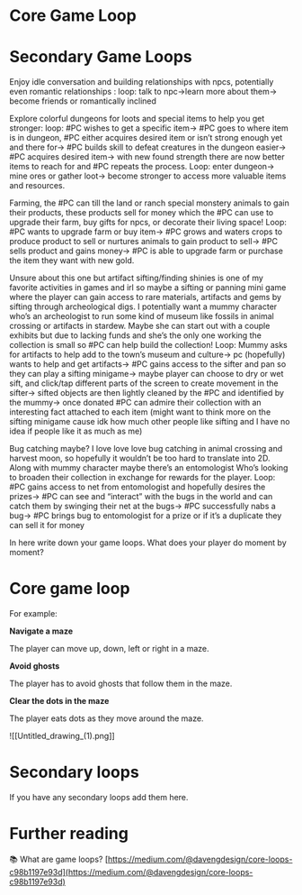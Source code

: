 # Core Game Loop

# Secondary Game Loops
Enjoy idle conversation and building relationships with npcs, potentially even romantic relationships : loop: talk to npc->learn more about them-> become friends or romantically inclined 

Explore colorful dungeons for loots and special items to help you get stronger: loop: #PC  wishes to get a specific item-> #PC goes to where item is in dungeon, #PC either acquires desired item or isn’t strong enough yet and there for-> #PC builds skill to defeat creatures in the dungeon easier-> #PC acquires desired item-> with new found strength there are now better items to reach for and #PC repeats the process. Loop: enter dungeon-> mine ores or gather loot-> become stronger to access more valuable items and resources.

Farming, the #PC can till the land or ranch special monstery animals to gain their products, these products sell for money which the #PC can use to upgrade their farm, buy gifts for npcs, or decorate their living space! Loop: #PC wants to upgrade farm or buy item-> #PC grows and waters crops to produce product to sell or nurtures animals to gain product to sell-> #PC sells product and gains money-> #PC is able to upgrade farm or purchase the item they want with new gold.

Unsure about this one but artifact sifting/finding shinies is one of my favorite activities in games and irl so maybe a sifting or panning mini game where the player can gain access to rare materials, artifacts and gems by sifting through archeological digs. I potentially want a mummy character who’s an archeologist to run some kind of museum like fossils in animal crossing or artifacts in stardew. Maybe she can start out with a couple exhibits but due to lacking funds and she’s the only one working the collection is small so #PC can help build the collection! Loop: Mummy asks for artifacts to help add to the town’s museum and culture-> pc (hopefully) wants to help and get artifacts-> #PC gains access to the sifter and pan so they can play a sifting minigame-> maybe player can choose to dry or wet sift, and click/tap different parts of the screen to create movement in the sifter-> sifted objects are then lightly cleaned by the #PC and identified by the mummy-> once donated #PC can admire their collection with an interesting fact attached to each item (might want to think more on the sifting minigame cause idk how much other people like sifting and I have no idea if people like it as much as me)

Bug catching maybe? I love love love bug catching in animal crossing and harvest moon, so hopefully it wouldn’t be too hard to translate into 2D. Along with mummy character maybe there’s an entomologist  Who’s looking to broaden their collection in exchange for rewards for the player. Loop: #PC gains access to net from entomologist and hopefully desires the prizes-> #PC can see and “interact” with the bugs in the world and can catch them by swinging their net at the bugs-> #PC successfully nabs a bug-> #PC brings bug to entomologist for a prize or if it’s a duplicate they can sell it for money

 



In here write down your game loops. What does your player do moment by moment?

# Core game loop

For example:

**Navigate a maze**

The player can move up, down, left or right in a maze.

**Avoid ghosts**

The player has to avoid ghosts that follow them in the maze.

**Clear the dots in the maze**

The player eats dots as they move around the maze.

![[Untitled_drawing_(1).png]]

# Secondary loops

If you have any secondary loops add them here.

# Further reading


📚 What are game loops?
[https://medium.com/@davengdesign/core-loops-c98b1197e93d](https://medium.com/@davengdesign/core-loops-c98b1197e93d)

